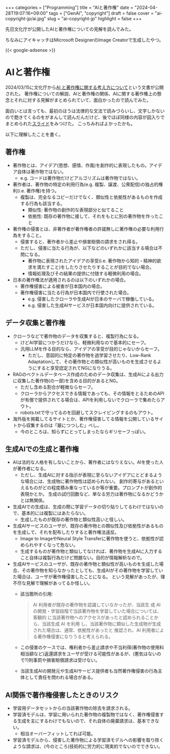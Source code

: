+++
categories = ["Programming"]
title = "AIと著作権"
date = "2024-04-28T19:07:16+09:00"
tags = ["GenAI", "copyright"]
draft = false
cover = "ai-copyright-jp/ai.jpg"
slug = "ai-copyright-jp"
highlight = false
+++

先日文化庁が公開したAIと著作権についての見解を読んでみた。

<!--more-->

ちなみにアイキャッチはMicrosoft DesignerのImage Creatorで生成したやつ。

{{< google-adsense >}}

# AIと著作権
2024/03/15に文化庁から[AI と著作権に関する考え方について](https://www.bunka.go.jp/seisaku/bunkashingikai/chosakuken/hoseido/r05_07/pdf/94024201_01.pdf)という文書が公開された。
著作権についての解説、AIと著作権の関係、AIに関する著作権上の懸念とそれに対する見解がまとめられていて、面白かったので読んでみた。

面白いとは言っても、最初のほうは法律的な文法で読みづらいし、文字しかないので飽きてくるのをがまんして読んだんだけど、後でほぼ同様の内容が図入りでまとめられた[スライド](https://www.bunka.go.jp/seisaku/chosakuken/pdf/93903601_01.pdf)をみつけた。
こっちみればよかったかも。

以下に理解したことを書く。

## 著作権

- 著作物とは、アイデア(思想、感情、作風)を創作的に表現したもの。アイデア自体は著作物ではない。
    - e.g. コードは著作物だけどアルゴリズムは著作物ではない。
- 著作者は、著作物の特定の利用行為(e.g. 複製、譲渡、公衆配信)の独占的権利(i.e. 著作権)を持つ。
    - 複製は、完全なるコピーだけでなく、類似性と依拠性があるものを作成する行為も該当する。
        - 類似性: 著作物の創作的な表現部分と似てること
        - 依拠性: 既存の著作物に接して、それをもとに別の著作物を作ったこと
- 著作権の侵害とは、非著作者が著作権者の許諾無しに著作権の必要な利用行為をすること。
    - 侵害すると、著作者から差止や損害賠償の請求をされ得る。
    - ただし、侵害に当たる行為が、以下などのいずれかに該当する場合は不問になる。
        - 著作物に表現されたアイデアの享受(i.e. 著作物から知的・精神的欲求を満たすこと)をしたりさせたりすることが目的でない場合。
        - 情報処理及びその結果の提供に付随する軽微利用の場合。
- 日本の著作権法が適用されるのは以下のいずれかの場合。
    - 著作権侵害による被害が日本国内の場合。
    - 著作権侵害に当たる行為が日本国内で行使された場合。
        - e.g. 侵害したクローラや生成AIが日本のサーバで稼働している。
        - e.g. 侵害した生成AIサービスが日本国内向けに提供されている。

## データ収集と著作権

- クローラなどで著作物のデータを収集すると、複製行為になる。
    - けどAI学習につかうだけなら、軽微利用なので基本的にセーフ。
    - 汎用LLMを作る目的なら、アイデアの享受が目的じゃないからセーフ。
        - ただし、意図的に特定の著作物を過学習させたり、Low-Rank Adaptationして、その著作物との類似性が高いものを生成させるようにすると享受認定されてNGになりうる。
- RAGのベクトルデータベース作成のためのデータ収集は、生成AIによる出力に収集した著作物(の一部)を含める目的があるとNG。
    - ただし含める割合が軽微ならセーフ。
    - クローラからアクセスできる情報であっても、その情報をとるためのAPIが有償で提供されてる場合は、APIを利用しないでクローラで集めたらアウト。
    - robots.txtで守ってるのを回避してスクレイピングするのもアウト。
- 海外版を掲載してるサイトとか、著作権侵害してる情報を公開しているサイトから収集するのは「厳につつしむ」べし。
    - 今のところは、知らずにとってしまったならギリセーフっぽい。

## 生成AIでの生成と著作権

- AIは法的な人格を有しないことから、著作者にはなりえない。AIを使った人が著作者になる。
    - ただし、生成AIに対する指示が表現に至らないアイデアにとどまるような場合には、生成物に著作物性は認められない。
      創作的寄与があるといえるものがどの程度積み重なっているか等が重要。プロンプトが創作的表現かとか。
      生成の試行回数など、単なる労力は著作物になるかどうかとは無関係。
- 生成AIでの生成は、生成の際に学習データの切り貼りしてるわけではないので、基本的には複製にはあたらない。
    - 生成したものが既存の著作物と類似性高いと怪しい。
- 生成AIサービスのユーザが、既存の著作物との類似性及び依拠性があるものを生成して、それを配布したりすると著作権法違反。
    - Image to ImageやNeural Style Transferに著作物を使うと、依拠性が認められやすくなって危ない。
    - 生成するものが著作物と類似してなければ、著作物を生成AIに入力すること自体は複製行為だけど問題ない。目的が情報解析なので。
- 生成AIサービスのユーザが、既存の著作物と類似性が高いものを生成した場合、その著作物を知らなかったとしても、生成AIがその著作物を学習していた場合は、ユーザが著作権侵害したことになる。
  という見解があったが、理不尽な見解で理解があってるか怪しい。
    - 該当箇所の引用:

        > AI 利用者が既存の著作物を認識していなかったが、当該生
        > 成 AI の開発・学習段階で当該著作物を学習していた場合については、客観的
        > に当該著作物へのアクセスがあったと認められることから、当該生成 AI を利用
        > し、当該著作物に類似した生成物が生成された場合は、通常、依拠性があったと
        > 推認され、AI 利用者による著作権侵害になりうると考えられる。

    - この侵害のケースでは、権利者から差止請求や不当利得(著作物の使用料相当額など)返還請求をユーザが受ける可能性があるが、(悪気はないので?)刑事罰や損害賠償請求は受けない。
    - 当該生成AIの開発元や生成AIサービス提供者も当然著作権侵害の行為主体として責任を問われる場合がある。

## AI関係で著作権侵害したときのリスク

- 学習用データセットからの当該著作物の除去を請求される。
- 学習済モデルは、学習に用いられた著作物の複製物ではなく、著作権侵害する生成を主にするわけでもないので、それ自体の廃棄請求は、基本できない。
    - 相当オーバーフィットしてれば可能。
- 学習済モデルから、侵害した著作物による学習済モデルへの影響を取り除くような請求は、(今のところ)技術的に労力的に現実的でないのでできない。

